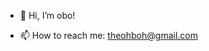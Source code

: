 - 👋 Hi, I’m obo!

- 📫 How to reach me: theohboh@gmail.com

<!---
ohboh/ohboh is a ✨ special ✨ repository because its `README.md` (this file) appears on your GitHub profile.
You can click the Preview link to take a look at your changes.
--->
